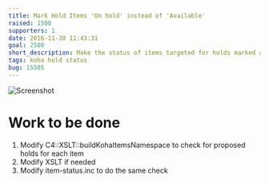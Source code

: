 ```yaml
---
title: Mark Hold Items 'On hold' instead of 'Available'
raised: 1500
supporters: 1
date: 2016-11-30 11:43:31
goal: 2500
short_description: Make the status of items targeted for holds marked as 'On hold' instead of 'Available'
tags: koha hold status
bug: 15505
---
```


![Screenshot](image.png)

# Work to be done
1. Modify C4::XSLT::buildKohaItemsNamespace to check for proposed holds for each item
2. Modify XSLT if needed
3. Modify item-status.inc to do the same check
